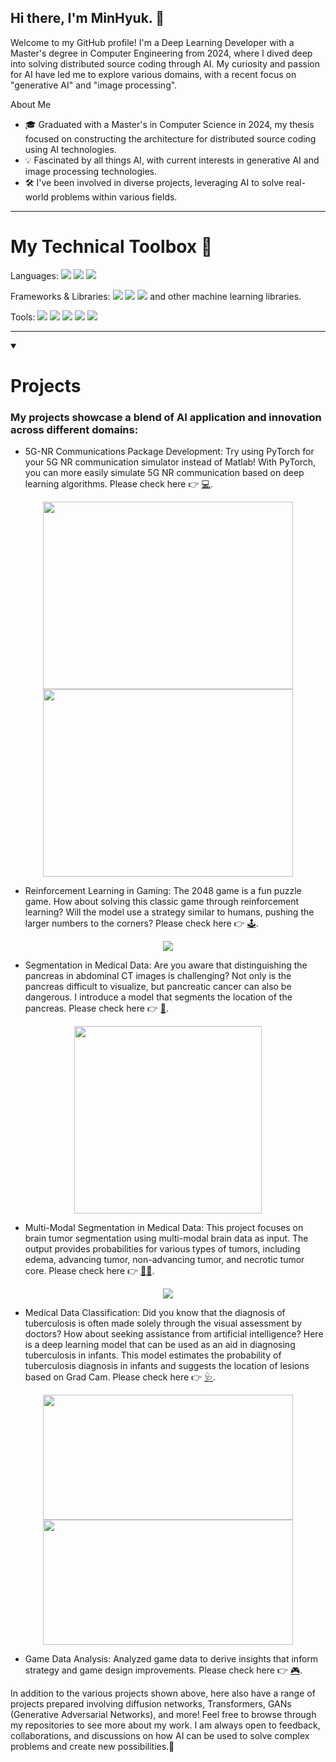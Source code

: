## Hi there, I'm MinHyuk. 👋
Welcome to my GitHub profile! I'm a Deep Learning Developer with a Master's degree in Computer Engineering from 2024, where I dived deep into solving distributed source coding through AI. My curiosity and passion for AI have led me to explore various domains, with a recent focus on "generative AI" and "image processing".

About Me
* 🎓 Graduated with a Master's in Computer Science in 2024, my thesis focused on constructing the architecture for distributed source coding using AI technologies.
* 💡 Fascinated by all things AI, with current interests in generative AI and image processing technologies.
* 🛠 I've been involved in diverse projects, leveraging AI to solve real-world problems within various fields.

----------------

# My Technical Toolbox 📕
Languages: <img src="https://img.shields.io/badge/Python-3776AB?style=for-the-badge&logo=Python&logoColor=white"> <img src="https://img.shields.io/badge/java-007396?style=for-the-badge&logo=java&logoColor=white"> <img src="https://img.shields.io/badge/LaTeX-008080?style=for-the-badge&logo=LaTeX&logoColor=white">

Frameworks & Libraries: <img src="https://img.shields.io/badge/PyTorch-EE4C2C?style=for-the-badge&logo=PyTorch&logoColor=white"> <img src="https://img.shields.io/badge/TensorFlow-FF6F00?style=for-the-badge&logo=TensorFlow&logoColor=white"> <img src="https://img.shields.io/badge/NumPy-013243?style=for-the-badge&logo=NumPy&logoColor=white"> and other machine learning libraries.

Tools: <img src="https://img.shields.io/badge/Anaconda-44A833?style=for-the-badge&logo=Anaconda&logoColor=white"> <img src="https://img.shields.io/badge/Jupyter-F37626?style=for-the-badge&logo=Jupyter&logoColor=white"> <img src="https://img.shields.io/badge/PyCharm-000000?style=for-the-badge&logo=PyCharm&logoColor=white"> <img src="https://img.shields.io/badge/github-181717?style=for-the-badge&logo=github&logoColor=white"> <img src="https://img.shields.io/badge/git-F05032?style=for-the-badge&logo=git&logoColor=white">

-----------


<details open>
  <summary> <h1>Projects</h1> </summary>
  
### My projects showcase a blend of AI application and innovation across different domains:

* 5G-NR Communications Package Development: Try using PyTorch for your 5G NR communication simulator instead of Matlab! With PyTorch, you can more easily simulate 5G NR communication based on deep learning algorithms. Please check here 👉 [💻](https://github.com/K-MinHyuk/CapstoneDesign2022_1_DEML).
  
<p align="center">
  <img src="https://github.com/K-MinHyuk/K-MinHyuk/assets/63450024/9adc7e23-4de5-49e7-8862-130ff6e55e0e" width="400" height="300" />
  <img src="https://github.com/K-MinHyuk/K-MinHyuk/assets/63450024/d90e8d15-e272-4e73-9ee1-d0cc17c2a611" width="400" height="300" />
</p>

* Reinforcement Learning in Gaming: The 2048 game is a fun puzzle game. How about solving this classic game through reinforcement learning? Will the model use a strategy similar to humans, pushing the larger numbers to the corners? Please check here 👉 [🕹️](https://github.com/K-MinHyuk/2048_reinforcement).  

<p align="center">
  <img src="https://github.com/K-MinHyuk/K-MinHyuk/assets/63450024/d9e2e2eb-afe6-446b-92c3-08fe68eda952" />
</p>

* Segmentation in Medical Data: Are you aware that distinguishing the pancreas in abdominal CT images is challenging? Not only is the pancreas difficult to visualize, but pancreatic cancer can also be dangerous. I introduce a model that segments the location of the pancreas. Please check here 👉 [🩻](https://github.com/K-MinHyuk/Pancreas_segmentation). 
  
<p align="center">
  <img src="https://github.com/K-MinHyuk/K-MinHyuk/assets/63450024/4623e559-6e82-4c25-8066-af7de9f6285d" width="300" height="300" />
</p>

* Multi-Modal Segmentation in Medical Data: This project focuses on brain tumor segmentation using multi-modal brain data as input. The output provides probabilities for various types of tumors, including edema, advancing tumor, non-advancing tumor, and necrotic tumor core.  Please check here 👉 [🧑‍⚕️](https://github.com/K-MinHyuk/Multimodal_Brain_tumor_Segmentation). 

<p align="center">
  <img src="https://github.com/K-MinHyuk/K-MinHyuk/assets/63450024/246a7585-b338-475b-a533-9cba90127670"/>
</p>

* Medical Data Classification: Did you know that the diagnosis of tuberculosis is often made solely through the visual assessment by doctors? How about seeking assistance from artificial intelligence? Here is a deep learning model that can be used as an aid in diagnosing tuberculosis in infants. This model estimates the probability of tuberculosis diagnosis in infants and suggests the location of lesions based on Grad Cam. Please check here 👉 [🩺](https://github.com/K-MinHyuk/Pneumonia_Classification).
<p align="center">
  <img src="https://github.com/K-MinHyuk/K-MinHyuk/assets/63450024/54fb6083-24b1-4c89-b95a-5bc18abdb7eb" width="400" height="200" />
  <img src="https://github.com/K-MinHyuk/K-MinHyuk/assets/63450024/a0fab611-5d35-4034-8f75-792a07648b4b" width="400" height="200" />
</p>

* Game Data Analysis: Analyzed game data to derive insights that inform strategy and game design improvements. Please check here 👉 [🎮](https://github.com/K-MinHyuk/OP.gg_hackathon). 
</details>

In addition to the various projects shown above, here also have a range of projects prepared involving diffusion networks, Transformers, GANs (Generative Adversarial Networks), and more!
Feel free to browse through my repositories to see more about my work. 
I am always open to feedback, collaborations, and discussions on how AI can be used to solve complex problems and create new possibilities.👐
